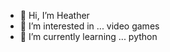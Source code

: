 - 👋 Hi, I’m Heather
- 👀 I’m interested in ... video games
- 🌱 I’m currently learning ... python

<!---
heatherb24/heatherb24 is a ✨ special ✨ repository because its `README.md` (this file) appears on your GitHub profile.
You can click the Preview link to take a look at your changes.
--->
